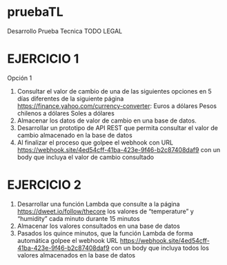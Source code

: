 # pruebaTL
Desarrollo Prueba Tecnica TODO LEGAL

# EJERCICIO 1

Opción 1

1.	Consultar el valor de cambio de una de las siguientes opciones en 5 días diferentes de la siguiente página https://finance.yahoo.com/currency-converter:
	    Euros a dólares
	    Pesos chilenos a dólares
	    Soles a dólares
2.  Almacenar los datos de valor de cambio en una base de datos.
3.  Desarrollar un prototipo de API REST que permita consultar el valor de cambio almacenado en la base de datos
4.  Al finalizar el proceso que golpee el webhook con URL https://webhook.site/4ed54cff-41ba-423e-9f46-b2c87408daf9 con un body que incluya el valor de cambio consultado


# EJERCICIO 2

1.	Desarrollar una función Lambda que consulte a la página https://dweet.io/follow/thecore los valores de “temperature” y “humidity” cada minuto durante 15 minutos
2.	Almacenar los valores consultados en una base de datos
3.	Pasados los quince minutos, que la función Lambda de forma automática golpee el webhook URL https://webhook.site/4ed54cff-41ba-423e-9f46-b2c87408daf9 con un body que incluya todos los valores almacenados en la base de datos
